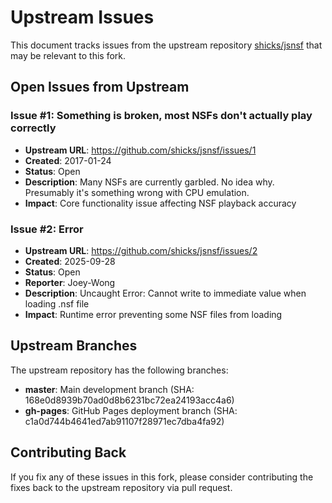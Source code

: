 # Upstream Issues

This document tracks issues from the upstream repository [shicks/jsnsf](https://github.com/shicks/jsnsf) that may be relevant to this fork.

## Open Issues from Upstream

### Issue #1: Something is broken, most NSFs don't actually play correctly
- **Upstream URL**: https://github.com/shicks/jsnsf/issues/1
- **Created**: 2017-01-24
- **Status**: Open
- **Description**: Many NSFs are currently garbled. No idea why. Presumably it's something wrong with CPU emulation.
- **Impact**: Core functionality issue affecting NSF playback accuracy

### Issue #2: Error
- **Upstream URL**: https://github.com/shicks/jsnsf/issues/2
- **Created**: 2025-09-28
- **Status**: Open
- **Reporter**: Joey-Wong
- **Description**: Uncaught Error: Cannot write to immediate value when loading .nsf file
- **Impact**: Runtime error preventing some NSF files from loading

## Upstream Branches

The upstream repository has the following branches:
- **master**: Main development branch (SHA: 168e0d8939b70ad0d8b6231bc72ea24193acc4a6)
- **gh-pages**: GitHub Pages deployment branch (SHA: c1a0d744b4641ed7ab91107f28971ec7dba4fa92)

## Contributing Back

If you fix any of these issues in this fork, please consider contributing the fixes back to the upstream repository via pull request.
